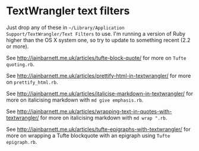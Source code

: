 # TextWrangler text filters #

Just drop any of these in `~/Library/Application Support/TextWrangler/Text Filters` to use. I'm running a version of Ruby higher than the OS X system one, so try to update to something recent (2.2 or more).

See http://iainbarnett.me.uk/articles/tufte-block-quote/ for more on `Tufte quoting.rb`.

See http://iainbarnett.me.uk/articles/prettify-html-in-textwrangler/ for more on `prettify_html.rb`.

See http://iainbarnett.me.uk/articles/italicise-markdown-in-textwrangler/ for more on italicising markdown with `md give emphasis.rb`.

See http://iainbarnett.me.uk/articles/wrapping-text-in-quotes-with-textwrangler/ for more on italicising markdown with `md wrap ".rb`.

See http://iainbarnett.me.uk/articles/tufte-epigraphs-with-textwrangler/ for more on wrapping a Tufte blockquote with an epigraph using `Tufte epigraph.rb`.